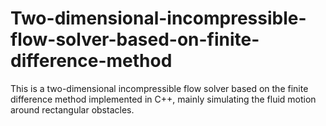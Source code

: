 # Two-dimensional-incompressible-flow-solver-based-on-finite-difference-method
This is a two-dimensional incompressible flow solver based on the finite difference method implemented in C++, mainly simulating the fluid motion around rectangular obstacles.
